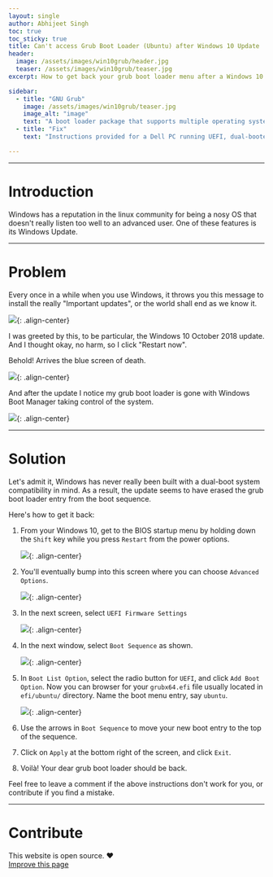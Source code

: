 ```yaml
---
layout: single
author: Abhijeet Singh
toc: true
toc_sticky: true
title: Can't access Grub Boot Loader (Ubuntu) after Windows 10 Update
header:
  image: /assets/images/win10grub/header.jpg
  teaser: /assets/images/win10grub/teaser.jpg
excerpt: How to get back your grub boot loader menu after a Windows 10 update.

sidebar:
  - title: "GNU Grub"
    image: /assets/images/win10grub/teaser.jpg
    image_alt: "image"
    text: "A boot loader package that supports multiple operating systems on a computer."
  - title: "Fix"
    text: "Instructions provided for a Dell PC running UEFI, dual-booted with Windows 10 and Ubuntu 18.04 LTS"

---
```

<!-- Add post written in markdown below -->

---
# Introduction

Windows has a reputation in the linux community for being a nosy OS that doesn't really listen too well to an advanced user. One of these features is its Windows Update.  

---
# Problem

Every once in a while when you use Windows, it throws you this message to install the really "Important updates", or the world shall end as we know it.  

![](/assets/images/win10grub/ss1.jpg){: .align-center}

I was greeted by this, to be particular, the Windows 10 October 2018 update. And I thought okay, no harm, so I click "Restart now".  

Behold! Arrives the blue screen of death.

![](/assets/images/win10grub/ss2.jpg){: .align-center}

And after the update I notice my grub boot loader is gone with Windows Boot Manager taking control of the system.

![](/assets/images/gif/evil_laugh.gif){: .align-center}

---
# Solution

Let's admit it, Windows has never really been built with a dual-boot system compatibility in mind. As a result, the update seems to have erased the grub boot loader entry from the boot sequence.

Here's how to get it back:

1. From your Windows 10, get to the BIOS startup menu by holding down the `Shift` key while you press `Restart` from the power options.

    ![](/assets/images/win10grub/ss7.jpeg){: .align-center}

2. You'll eventually bump into this screen where you can choose `Advanced Options`.

    ![](/assets/images/win10grub/ss6.png){: .align-center}

3. In the next screen, select `UEFI Firmware Settings`

    ![](/assets/images/win10grub/ss5.jpeg){: .align-center}

4. In the next window, select `Boot Sequence` as shown.

    ![](/assets/images/win10grub/ss3.JPG){: .align-center}

5. In `Boot List Option`, select the radio button for `UEFI`, and click `Add Boot Option`. Now you can browser for your `grubx64.efi` file usually located in `efi/ubuntu/` directory. Name the boot menu entry, say `ubuntu`.

    ![](/assets/images/win10grub/ss4.jpeg){: .align-center}

6. Use the arrows in `Boot Sequence` to move your new boot entry to the top of the sequence.

7. Click on `Apply` at the bottom right of the screen, and click `Exit`.

8. Voilà! Your dear grub boot loader should be back. 

Feel free to leave a comment if the above instructions don't work for you, or contribute if you find a mistake.

---
# Contribute

This website is open source. :hearts:  
<a href="https://github.com/cseas/cseas.github.io/blob/master/_posts/2018-11-16-win10grub.md" target="_blank">Improve this page</a>
